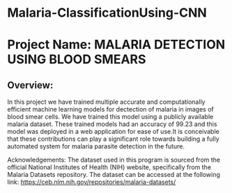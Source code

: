# Malaria-ClassificationUsing-CNN
# Project Name: MALARIA DETECTION USING BLOOD SMEARS



## Overview: 
In this project we have trained multiple accurate and computationally efficient machine learning models for dectection of malaria in images of blood smear cells. We have trained this model using a publicly available malaria dataset. These trained models had an accuracy of 99.23 and this model was deployed in a web application for ease of use.It is conceivable that these contributions can play a significant role towards building a fully automated system for malaria parasite detection in the future.


Acknowledgements:
The dataset used in this program is sourced from the official National Institutes of Health (NIH) website, specifically from the Malaria Datasets repository. The dataset can be accessed at the following link: https://ceb.nlm.nih.gov/repositories/malaria-datasets/ 
